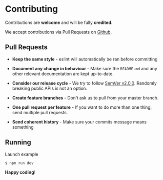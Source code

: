 # Contributing

Contributions are **welcome** and will be fully **credited**.

We accept contributions via Pull Requests on [Github](https://github.com/nikolasp/react-timetable-events).

## Pull Requests

- **Keep the same style** - eslint will automatically be ran before committing

- **Document any change in behaviour** - Make sure the `README.md` and any other relevant documentation are kept up-to-date.

- **Consider our release cycle** - We try to follow [SemVer v2.0.0](http://semver.org/). Randomly breaking public APIs is not an option.

- **Create feature branches** - Don't ask us to pull from your master branch.

- **One pull request per feature** - If you want to do more than one thing, send multiple pull requests.

- **Send coherent history** - Make sure your commits message means something


## Running

Launch example

``` bash
$ npm run dev
```

**Happy coding**!